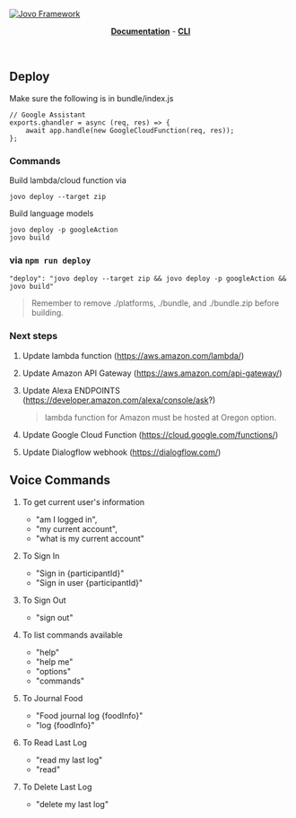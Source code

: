 [![Jovo Framework](https://www.jovo.tech/img/github-logo.png)](https://www.jovo.tech)

<p align="center">
<a href="https://www.jovo.tech/framework/docs/"><strong>Documentation</strong></a> -
<a href="https://github.com/jovotech/jovo-cli"><strong>CLI </strong></a></p>
<br/>

## Deploy

Make sure the following is in bundle/index.js

```
// Google Assistant
exports.ghandler = async (req, res) => {
    await app.handle(new GoogleCloudFunction(req, res));
};
```

### Commands

Build lambda/cloud function via

```
jovo deploy --target zip
```

Build language models

```
jovo deploy -p googleAction
jovo build
```

### via `npm run deploy`

```
"deploy": "jovo deploy --target zip && jovo deploy -p googleAction && jovo build"
```

> Remember to remove ./platforms, ./bundle, and ./bundle.zip before building.

### Next steps

1. Update lambda function (https://aws.amazon.com/lambda/)
2. Update Amazon API Gateway (https://aws.amazon.com/api-gateway/)
3. Update Alexa ENDPOINTS (https://developer.amazon.com/alexa/console/ask?)

   > lambda function for Amazon must be hosted at Oregon option.

4. Update Google Cloud Function (https://cloud.google.com/functions/)
5. Update Dialogflow webhook (https://dialogflow.com/)

## Voice Commands

1. To get current user's information

   - "am I logged in",
   - "my current account",
   - "what is my current account"

2. To Sign In

   - "Sign in {participantId}"
   - "Sign in user {participantId}"

3. To Sign Out

   - "sign out"

4. To list commands available

   - "help"
   - "help me"
   - "options"
   - "commands"

5. To Journal Food

   - "Food journal log {foodInfo}"
   - "log {foodInfo}"

6. To Read Last Log

   - "read my last log"
   - "read"

7. To Delete Last Log

   - "delete my last log"
